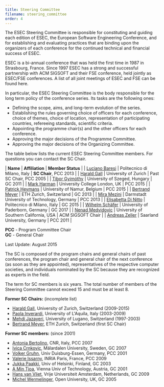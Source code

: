 ```yaml
---
title: Steering Committee
filename: steering_committee
order: 4
---
```

The ESEC Steering Committee is responsible for constituting and guiding each edition of ESEC, the European Software 
Engineering Conference, and for establishing and evaluating practices that are binding upon the organizers of each 
conference for the continued technical and financial success of ESEC.

ESEC is a bi-annual conference that was held the first time in 1987 in Strasbourg, France. Since 1997 ESEC has a strong 
and successful partnership with ACM SIGSOFT and their FSE conference, held jointly as ESEC/FSE conferences. A list of 
all joint meetings of ESEC and FSE can be found here.

In particular, the ESEC Steering Committee is the body responsible for the long term policy of the conference series. 
Its tasks are the following ones:

* Defining the scope, aims, and long-term evolution of the series.
* Establishing the rules governing choice of officers for each conference, choice of themes, choice of location, 
representation of participating countries, refereeing standards, scientific criteria.
* Appointing the programme chair(s) and the other officers for each conference.
* Approving the major decisions of the Programme Committee.
* Approving the major decisions of the Organizing Committee.

The table below lists the current ESEC Steering Committee members. For questions you can contact the SC Chair. 

| **Name** | **Affiliation** | **Member Status** |
| [Luciano Baresi](http://home.deib.polimi.it/baresi/) | Politecnico di Milano, Italy | **SC Chair**, PCC 2013 |
| [Harald Gall](http://seal.ifi.uzh.ch/gall.html) | University of Zurich | Past SC Chair, PCC 2005 |
| [Tibor Gyimóthy](http://www.inf.u-szeged.hu/~gyimi/) | University of Szeged, Hungary | GC 2011 |
| [Mark Harman](http://www0.cs.ucl.ac.uk/staff/mharman/) | University College London, UK | PCC 2015 |
| [Patrick Heymans](http://directory.unamur.be/staff/pheymans?_LOCALE_=en) | University of Namur, Belgium | PCC 2015 |
| [Bertrand Meyer](http://se.ethz.ch/~meyer/) | ETH Zurich, Switzerland | GC 2013 |
| [Mira Mezini](http://www.stg.tu-darmstadt.de/staff/mira_mezini/index.en.jsp) | Darmstadt University of Technology, Germany | PCC 2013 |
| [Elisabetta Di Nitto](http://dinitto.faculty.polimi.it/) | Politecnico di Milano, Italy | GC 2015 |
| [Wilhelm Schäfer](https://www.hni.uni-paderborn.de/en/software-engineering/) | University of Paderborn, Germany | GC 2017 |
| [Nenad Medvidovic](http://will.tracz.org/) | University of Southern California, USA | ACM SIGSOFT Chair |
| [Andreas Zeller](https://www.st.cs.uni-saarland.de/zeller/) | Saarland University, Germany | PCC 2011 |

**PCC** - Program Committee Chair  
**GC** - General Chair

Last Update: August 2015

The SC is composed of the program chairs and general chairs of past conferences, the program chair and general chair of 
the next conference (as soon as they are appointed), representatives of the respective computer societies, and 
individuals nominated by the SC because they are recognized as experts in the field.

The term for SC members is six years. The total number of members of the Steering Committee cannot exceed 15 and must 
be at least 8.

**Former SC Chairs:** (incomplete list)

* [Harald Gall](http://seal.ifi.uzh.ch/gall.html), University of Zurich, Switzerland (2009-2015)
* [Paola Inverardi](http://www.di.univaq.it/inverard/), University of L'Aquila, Italy (2003-2009)
* [Mehdi Jazayeri](http://www.inf.usi.ch/faculty/jazayeri/), University of Lugano, Switzerland (1997-2003)
* [Bertrand Meyer](http://se.ethz.ch/~meyer/), ETH Zurich, Switzerland (first SC Chair)

**Former SC members:** (since 2001)

* [Antonia Bertolino](http://bertolino.isti.cnr.it/), CNR, Italy, PCC 2007
* [Ivica Crnkovic](http://www.idt.mdh.se/~icc/), Mälardalen University, Sweden, GC 2007
* [Volker Gruhn](https://paluno.uni-due.de/en/the-institute/executive-board/prof-dr-volker-gruhn/), Univ Duisburg-Essen, Germany, PCC 2001
* [Valerie Issarny](http://www.rocq.inria.fr/arles/index.php/members/94-valerie-issarny), INRIA Paris, France, PCC 2009
* [Jukka Paakki](http://www.cs.helsinki.fi/u/paakki/), Univ of Helsinki, Finland, GC 2003
* [A Min Tjoa](http://www.ifs.tuwien.ac.at/amin.tjoa), Vienna Univ of Technology, Austria, GC 2001
* [Hans van Vliet](http://www.cs.vu.nl/~hans/), Vrije Universiteit Amsterdam, Netherlands, GC 2009
* [Michel Wermelinger](http://www.computing.open.ac.uk/People/michel.wermelinger), Open University, UK, GC 2005

